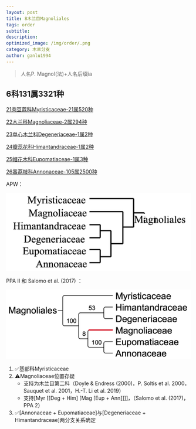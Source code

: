 ```yaml
---
layout: post
title: 8木兰目Magnoliales
tags: order    
subtitle: 
description: 
optimized_image: /img/order/.png
category: 木兰分支
author: ganlu1994  
---
```


> 人名P. Magnol(法)+人名后缀ia

## 6科131属3321种

[21肉豆蔻科Myristicaceae-21属520种](https://ganlu1994.github.io/21肉豆蔻科Myristicaceae/)

[22木兰科Magnoliaceae-2属294种](https://ganlu1994.github.io/22木兰科Magnoliaceae/)

[23单心木兰科Degeneriaceae-1属2种](https://ganlu1994.github.io/23单心木兰科Degeneriaceae/)

[24瓣蕊花科Himantandraceae-1属2种](https://ganlu1994.github.io/24瓣蕊花科Himantandraceae/)

[25帽花木科Eupomatiaceae-1属3种](https://ganlu1994.github.io/25帽花木科Eupomatiaceae/)

[26番荔枝科Annonaceae-105属2500种](https://ganlu1994.github.io/26番荔枝科Annonaceae/)

APW：

![](/img/phylo/64-08木兰目A.png)

PPA II 和 Salomo et al. (2017) ：

![](/img/phylo/64-08木兰目P2.png)

1. ✅基部科Myristicaceae
2. ⚠️Magnoliaceae位置存疑
    * 支持为木兰目第二科（Doyle & Endress (2000)，P. Soltis et al. 2000，Sauquet et al. 2001，H.-T. Li et al. 2019）
    * 支持[Myr [[Deg + Him] [Mag [Eup + Ann]]]]，（Salomo et al. (2017)，PPA 2）
3. ✅[Annonaceae + Eupomatiaceae]与[Degeneriaceae + Himantandraceae]两分支关系确定